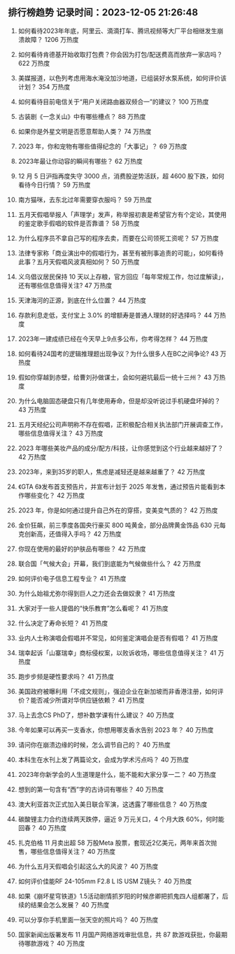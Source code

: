 
## 排行榜趋势 记录时间：2023-12-05 21:26:48
  
  1. 如何看待2023年年底，阿里云、滴滴打车、腾讯视频等大厂平台相继发生崩溃故障？ 1206 万热度
    
  2. 如何看待肯德基开始收取打包费？你会因为打包/配送费高而放弃一家店吗？ 622 万热度
    
  3. 美媒报道，以色列考虑用海水淹没加沙地道，已组装好水泵系统，如何评价该计划？ 354 万热度
    
  4. 如何看待目前电信关于“用户关闭路由器双频合一”的建议？ 100 万热度
    
  5. 古装剧《一念关山》中有哪些槽点？ 88 万热度
    
  6. 如果你是外星文明是否愿意帮助人类？ 74 万热度
    
  7. 2023 年，你和宠物有哪些值得纪念的「大事记」？ 69 万热度
    
  8. 2023年最让你动容的瞬间有哪些？ 62 万热度
    
  9. 12 月 5 日沪指再度失守 3000 点，消费股逆势活跃，超 4600 股下跌，如何看待今日行情？ 59 万热度
    
  10. 南方猫咪，去东北过年需要穿衣服吗？ 59 万热度
    
  11. 五月天假唱举报人「声理学」发声，称举报初衷是希望官方有个定论，其使用的鉴定歌手假唱的软件是否靠谱？ 58 万热度
    
  12. 为什么程序员不拿自己写的程序去卖，而要在公司领死工资呢？ 57 万热度
    
  13. 法律专家称「商业演出中的假唱行为，甚至有被刑事追责的可能」，如何看待此事？五月天假唱风波真相如何？ 50 万热度
    
  14. 义乌倡议居民保持 10 天以上存粮，官方回应「每年常规工作，勿过度解读」，还有哪些信息值得关注? 47 万热度
    
  15. 天津海河的正源，到底在什么位置？ 44 万热度
    
  16. 存款利息走低，支付宝上 3.0% 的增额寿是普通人理财的好选择吗？ 44 万热度
    
  17. 2023年一建成绩已经在今天早上9点多公布，你考得怎样？ 44 万热度
    
  18. 如何看待24国考的逻辑推理题出现争议？为什么很多人在BC之间争论? 43 万热度
    
  19. 假如你穿越到赤壁，给曹刘孙做谋士，会如何避坑最后一统十三州？ 43 万热度
    
  20. 为什么电脑固态硬盘只有几年使用寿命，但是却没听说过手机硬盘坏掉的？ 43 万热度
    
  21. 五月天经纪公司声明称不存在假唱，正积极配合相关执法部门开展调查工作，哪些信息值得关注？ 43 万热度
    
  22. 2023 年哪些美妆产品的成分/配方/科技，让你感觉到这个行业越来越好了？ 42 万热度
    
  23. 2023年，来到35岁的职人，焦虑是减轻还是越来越重了？ 42 万热度
    
  24. 《GTA 6》发布首支预告片，并宣布计划于 2025 年发售，通过预告片能看到本作哪些变化？ 42 万热度
    
  25. 2023 年，你是如何通过提升自己外在的穿搭，变美变气质的？ 42 万热度
    
  26. 金价狂飙，前三季度各国央行豪买 800 吨黄金，部分品牌黄金饰品 630 元每克创新高，还值得入手吗？ 42 万热度
    
  27. 你现在使用的最好的护肤品有哪些？ 42 万热度
    
  28. 联合国「气候大会」开幕，我们到底能为气候做些什么？ 42 万热度
    
  29. 如何评价电子信息工程专业？ 41 万热度
    
  30. 为什么始祖尤弥尔得到巨人之力还会去做奴隶？ 41 万热度
    
  31. 大家对于一些人提倡的“快乐教育”怎么看呢？ 41 万热度
    
  32. 什么决定了寿命长短？ 41 万热度
    
  33. 业内人士称演唱会假唱并不常见，如何鉴定演唱会是否有假唱？ 41 万热度
    
  34. 瑞幸起诉「山寨瑞幸」商标侵权案，以败诉收场，哪些信息值得关注？ 41 万热度
    
  35. 跑步步频是硬性要求吗？ 41 万热度
    
  36. 美国政府被曝利用「不成文规则」，强迫企业在新加坡而非香港注册，如何评价？能否减少所谓对华供应链依赖？ 41 万热度
    
  37. 马上去念CS PhD了，想补数学课有什么建议？ 40 万热度
    
  38. 今年如果可以再买一支香水，你想用哪支香水告别 2023 年？ 40 万热度
    
  39. 请问你在崩溃边缘的时候，怎么调节自己的？ 40 万热度
    
  40. 本科生在水刊上发了两篇论文，会成为学术污点吗？ 40 万热度
    
  41. 2023年你新学会的人生道理是什么，能不能和大家分享一二？ 40 万热度
    
  42. 想到的第一句含有“西”字的古诗词有哪些？ 40 万热度
    
  43. 澳大利亚首次正式加入美日联合军演，这透露了哪些信息？ 40 万热度
    
  44. 碳酸锂主力合约连续两天跌停，逼近 9 万元关口，4 个月大跌 60%，何时能回春？ 40 万热度
    
  45. 扎克伯格 11 月卖出超 58 万股Meta 股票，套现近2亿美元，两年来首次抛售，哪些信息值得关注？ 40 万热度
    
  46. 为什么五月天假唱会引起这么大的风波？ 40 万热度
    
  47. 如何评价佳能RF 24-105mm F2.8 L IS USM Z镜头？ 40 万热度
    
  48. 如果《崩坏星穹铁道》1.5活动剧情抓岁阳的时候彦卿把抓鬼四人组都屠了，后续的结果会怎么发展？ 40 万热度
    
  49. 可以分享你手机里面一张天空的照片吗？ 40 万热度
    
  50. 国家新闻出版署发布 11 月国产网络游戏审批信息，共 87 款游戏获批，你最期待哪款游戏？ 40 万热度
    